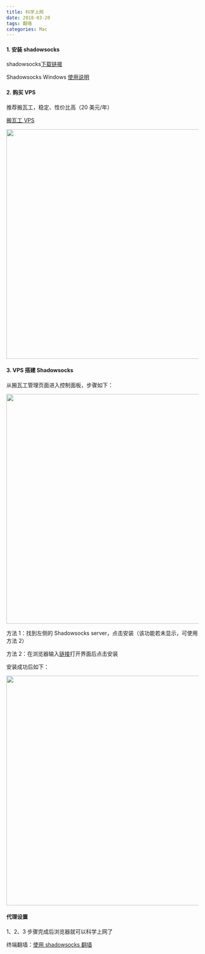 ```yaml
---
title: 科学上网
date: 2018-03-20
tags: 翻墙
categories: Mac
---
```


#### 1. 安装 shadowsocks

shadowsocks[下载链接](https://github.com/shadowsocks/shadowsocks/wiki/Ports-and-Clients)

Shadowsocks Windows [使用说明](https://github.com/shadowsocks/shadowsocks-windows/wiki/Shadowsocks-Windows-%E4%BD%BF%E7%94%A8%E8%AF%B4%E6%98%8E)

<!-- more -->

#### 2. 购买 VPS

推荐搬瓦工，稳定、性价比高（20 美元/年）

[搬瓦工 VPS](https://bandwagonhost.com/index.php)

<img src="https://weixinbing.github.io/images/blog/科学上网/20200424093916.png" width="600" />

#### 3. VPS 搭建 Shadowsocks

从搬瓦工管理页面进入控制面板，步骤如下：

<img src="https://weixinbing.github.io/images/blog/科学上网/20200424095610.png" width="600" />

方法 1：找到左侧的 Shadowsocks server，点击安装（该功能若未显示，可使用方法 2）

方法 2：在浏览器输入[链接](https://kiwivm.64clouds.com/preloader.php?load=/main-exec.php?mode=extras_shadowsocks)打开界面后点击安装

安装成功后如下：

<img src="https://weixinbing.github.io/images/blog/科学上网/20200424095619.png" width="600" />

#### 代理设置

1、2、3 步骤完成后浏览器就可以科学上网了

终端翻墙：[使用 shadowsocks 翻墙](http://www.cashqian.net/blog/001486989831982332565298e4942a2bb8f56b08f9d2475000)
